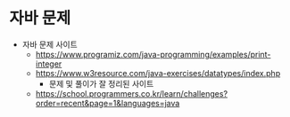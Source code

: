 # 자바 문제
- 자바 문제 사이트
  - https://www.programiz.com/java-programming/examples/print-integer
  - https://www.w3resource.com/java-exercises/datatypes/index.php
    - 문제 및 풀이가 잘 정리된 사이트
  - https://school.programmers.co.kr/learn/challenges?order=recent&page=1&languages=java

